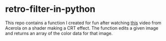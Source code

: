 ﻿# retro-filter-in-python
This repo contains a function I created for fun after watching [this](https://www.youtube.com/watch?v=aWdySZ0BtJs) video from Acerola on a shader making a CRT effect.
The function edits a given image and returns an array of the color data for that image.
